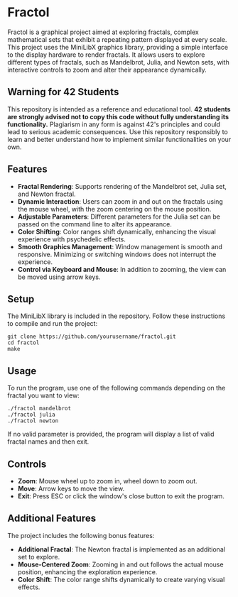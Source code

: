 # Fractol

Fractol is a graphical project aimed at exploring fractals, complex mathematical sets that exhibit a repeating pattern displayed at every scale. This project uses the MiniLibX graphics library, providing a simple interface to the display hardware to render fractals. It allows users to explore different types of fractals, such as Mandelbrot, Julia, and Newton sets, with interactive controls to zoom and alter their appearance dynamically.

## Warning for 42 Students

This repository is intended as a reference and educational tool. **42 students are strongly advised not to copy this code without fully understanding its functionality.** Plagiarism in any form is against 42's principles and could lead to serious academic consequences. Use this repository responsibly to learn and better understand how to implement similar functionalities on your own.

## Features

- **Fractal Rendering**: Supports rendering of the Mandelbrot set, Julia set, and Newton fractal.
- **Dynamic Interaction**: Users can zoom in and out on the fractals using the mouse wheel, with the zoom centering on the mouse position.
- **Adjustable Parameters**: Different parameters for the Julia set can be passed on the command line to alter its appearance.
- **Color Shifting**: Color ranges shift dynamically, enhancing the visual experience with psychedelic effects.
- **Smooth Graphics Management**: Window management is smooth and responsive. Minimizing or switching windows does not interrupt the experience.
- **Control via Keyboard and Mouse**: In addition to zooming, the view can be moved using arrow keys.

## Setup

The MiniLibX library is included in the repository. Follow these instructions to compile and run the project:

```
git clone https://github.com/yourusername/fractol.git
cd fractol
make
```

## Usage

To run the program, use one of the following commands depending on the fractal you want to view:

```
./fractol mandelbrot
./fractol julia
./fractol newton
```

If no valid parameter is provided, the program will display a list of valid fractal names and then exit.

## Controls

- **Zoom**: Mouse wheel up to zoom in, wheel down to zoom out.
- **Move**: Arrow keys to move the view.
- **Exit**: Press ESC or click the window's close button to exit the program.

## Additional Features

The project includes the following bonus features:

- **Additional Fractal**: The Newton fractal is implemented as an additional set to explore.
- **Mouse-Centered Zoom**: Zooming in and out follows the actual mouse position, enhancing the exploration experience.
- **Color Shift**: The color range shifts dynamically to create varying visual effects.

